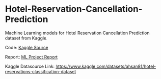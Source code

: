 # Hotel-Reservation-Cancellation-Prediction
Machine Learning models for Hotel Reservation Cancellation Prediction dataset from Kaggle.

Code: [Kaggle Source](https://www.kaggle.com/code/kalyancheerla/random-forest-0-84-f1-score-90-06-acc)

Report: [ML Project Report](./ML%20Project%20Report.pdf)

Kaggle Datasource Link: https://www.kaggle.com/datasets/ahsan81/hotel-reservations-classification-dataset

